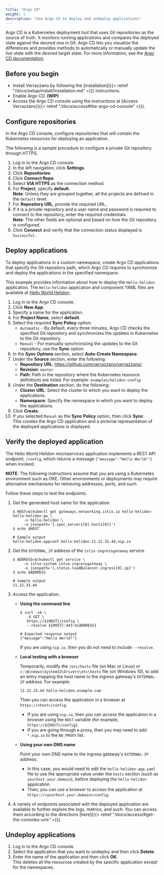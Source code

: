 ```yaml
---
title: "Argo CD"
weight: 1
description: "Use Argo CD to deploy and undeploy applications"
---
```


Argo CD is a Kubernetes deployment tool that uses Git repositories as the source of truth. It monitors running applications and compares the deployed state against the desired one in Git. Argo CD lets you visualize the differences and provides methods to automatically or manually update the live state with the desired target state. For more information, see the [Argo CD documentation](https://argo-cd.readthedocs.io/en/stable/).

## Before you begin

- Install Verrazzano by following the [installation]({{< relref "/docs/setup/install/installation.md" >}}) instructions.
- Enable Argo CD. **(WIP)**
- Access the Argo CD console using the instructions at [Access Verrazzano]({{< relref "/docs/access#the-argo-cd-console" >}}).

## Configure repositories

In the Argo CD console, configure repositories that will contain the Kubernetes resources for deploying an application.

The following is a sample procedure to configure a private Git repository through HTTPS.
1. Log in to the Argo CD console.
2. In the left navigation, click **Settings**.
3. Click **Repositories**.
3. Click **Connect Repo**.
4. Select **VIA HTTPS** as the connection method.
5. For **Project**, specify **default**.
<br>**Note**: Unless they are grouped together, all the projects are defined in the `default` level.
6. For **Repository URL**, provide the required URL.
7. If it is a private repository and a user name and password is required to connect to the repository, enter the required credentials.
<br>**Note**: The other fields are optional and based on how the Git repository is configured.
9. Click **Connect** and verify that the connection status displayed is `Successful`.

## Deploy applications

To deploy applications in a custom namespace, create Argo CD applications that specify the Git repository path, which Argo CD requires to synchronize and deploy the applications in the specified namespace.

This example provides information about how to deploy the `Hello-helidon` application. The `Hello-helidon` application and component YAML files are available at [Hello World Helidon](https://github.com/verrazzano/verrazzano/tree/master/examples/helidon-config).

1. Log in to the Argo CD console.
2. Click **New App**.
3. Specify a name for the application.
4. For **Project Name**, select **default**.
5. Select the required **Sync Policy** option:
   - `Automatic` - By default, every three minutes, Argo CD checks the specified Git repository and synchronizes the updates in Kubernetes to the Git repository.
   - `Manual` - For manually synchronizing the updates to the Git repository, use the **Sync** option.
6. In the **Sync Options** section, select **Auto-Create Namespace**.
7. Under the **Source** section, enter the following:
    - **Repository URL**: https://github.com/verrazzano/verrazzano/
    - **Revision**: `master`
    - **Path**: Path in the repository where the Kubernetes resource definitions are listed. For example: `examples/helidon-config`
7. Under the **Destination** section, do the following:
    - **Cluster URL**: Select the cluster to which you want to deploy the applications.
    - **Namespace**: Specify the namespace in which you want to deploy the applications.
9. Click **Create**.
10. If you selected `Manual` as the **Sync Policy** option, then click **Sync**.
<br> This creates the Argo CD application and a pictorial representation of the deployed applications is displayed.

## Verify the deployed application

The Hello World Helidon microservices application implements a REST API endpoint, `/config`, which returns a message `{"message":"Hello World!"}` when invoked.

**NOTE**:  The following instructions assume that you are using a Kubernetes environment such as OKE. Other environments or deployments may require alternative mechanisms for retrieving addresses, ports, and such.

Follow these steps to test the endpoints.

1. Get the generated host name for the application.

   ```
   $ HOST=$(kubectl get gateways.networking.istio.io hello-helidon-hello-helidon-gw \
        -n hello-helidon \
        -o jsonpath='{.spec.servers[0].hosts[0]}')
   $ echo $HOST

   # Sample output
   hello-helidon-appconf.hello-helidon.11.22.33.44.nip.io
   ```

1. Get the `EXTERNAL_IP` address of the `istio-ingressgateway` service.
   ```
   $ ADDRESS=$(kubectl get service \
        -n istio-system istio-ingressgateway \
        -o jsonpath='{.status.loadBalancer.ingress[0].ip}')
   $ echo $ADDRESS

   # Sample output
   11.22.33.44
   ```   

1. Access the application.

   * **Using the command line**
     ```
     $ curl -sk \
        -X GET \
        https://${HOST}/config \
        --resolve ${HOST}:443:${ADDRESS}

     # Expected response output
     {"message":"Hello World!"}
     ```
     If you are using `nip.io`, then you do not need to include `--resolve`.
   * **Local testing with a browser**

     Temporarily, modify the `/etc/hosts` file (on Mac or Linux)
     or `c:\Windows\System32\Drivers\etc\hosts` file (on Windows 10),
     to add an entry mapping the host name to the ingress gateway's `EXTERNAL-IP` address.
     For example:
     ```
     11.22.33.44 hello-helidon.example.com
     ```
     Then you can access the application in a browser at `https://<host>/config`.

     - If you are using `nip.io`, then you can access the application in a browser using the `HOST` variable (for example, `https://${HOST}/config`).  
     - If you are going through a proxy, then you may need to add `*.nip.io` to the `NO_PROXY` list.

   * **Using your own DNS name**

     Point your own DNS name to the ingress gateway's `EXTERNAL-IP` address.
     * In this case, you would need to edit the `hello-helidon-app.yaml` file
       to use the appropriate value under the `hosts` section (such as `yourhost.your.domain`),
       before deploying the `hello-helidon` application.
     * Then, you can use a browser to access the application at `https://<yourhost.your.domain>/config`.     

1. A variety of endpoints associated with the deployed application are available to further explore the logs, metrics, and such.
You can access them according to the directions [here]({{< relref "/docs/access/#get-the-consoles-urls" >}}).  

## Undeploy applications

1. Log in to the Argo CD console.
2. Select the application that you want to undeploy and then click **Delete**.
3. Enter the name of the application and then click **OK**.
<br>This deletes all the resources created by the specific application except for the namespaces.
